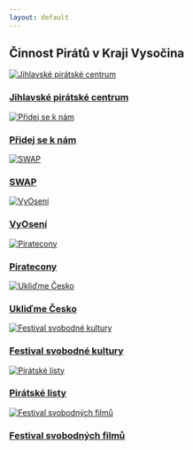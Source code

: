 ```yaml
---
layout: default
---
```


<div class="container container--default pt-8 lg:py-24">
 <section>
<h1 class="head-alt-md md:head-alt-lg max-w-5xl mb-8">Činnost Pirátů v Kraji Vysočina</h1>
  <main>
   <div class="grid grid-cols-1 md:grid-cols-2 lg:grid-cols-3 gap-8">

<article class="card card--hoveractive"><a href="/jipice/"><img src="https://a.pirati.cz/vysocina/img/jipice.jpg" alt="Jihlavské pirátské centrum" class="w-full h-48 object-cover"></a> <div class="card__body p-4"><h1 class="card-headline mb-2"><a href="/jipice/">Jihlavské pirátské centrum</a></h1> <p class="card-body-text"></p></div></article>

<article class="card card--hoveractive"><a href="/cinnost/pripravujeme/"><img src="https://a.pirati.cz/vysocina/img/pridej-se.jpg" alt="Přidej se k nám" class="w-full h-48 object-cover"></a> <div class="card__body p-4"><h1 class="card-headline mb-2"><a href="/cinnost/pripravujeme/">Přidej se k nám</a></h1> <p class="card-body-text"></p></div></article>

<article class="card card--hoveractive"><a href="/cinnost/pripravujeme/"><img src="https://a.pirati.cz/vysocina/img/swap.jpg" alt="SWAP" class="w-full h-48 object-cover"></a> <div class="card__body p-4"><h1 class="card-headline mb-2"><a href="/cinnost/pripravujeme/">SWAP</a></h1> <p class="card-body-text"></p></div></article>

<article class="card card--hoveractive"><a href="/cinnost/vyoseni/"><img src="https://a.pirati.cz/vysocina/img/vyoseni.jpg" alt="VyOsení" class="w-full h-48 object-cover"></a> <div class="card__body p-4"><h1 class="card-headline mb-2"><a href="/cinnost/vyoseni/">VyOsení</a></h1> <p class="card-body-text"></p></div></article>

<article class="card card--hoveractive"><a href="/cinnost/piratecon/"><img src="https://a.pirati.cz/vysocina/img/piratecon.jpg" alt="Piratecony" class="w-full h-48 object-cover"></a> <div class="card__body p-4"><h1 class="card-headline mb-2"><a href="/cinnost/piratecon/">Piratecony</a></h1> <p class="card-body-text"></p></div></article>

<article class="card card--hoveractive"><a href="/cinnost/uklidme-cesko/"><img src="https://a.pirati.cz/vysocina/img/uklidme.jpg" alt="Ukliďme Česko" class="w-full h-48 object-cover"></a> <div class="card__body p-4"><h1 class="card-headline mb-2"><a href="/cinnost/uklidme-cesko/">Ukliďme Česko</a></h1> <p class="card-body-text"></p></div></article>

<article class="card card--hoveractive"><a href="/cinnost/fsk/"><img src="https://a.pirati.cz/vysocina/img/codelame/fsk.png" alt="Festival svobodné kultury" class="w-full h-48 object-cover"></a> <div class="card__body p-4"><h1 class="card-headline mb-2"><a href="/cinnost/fsk/">Festival svobodné kultury</a></h1> <p class="card-body-text"></p></div></article>

<article class="card card--hoveractive"><a href="/cinnost/pirlisty/"><img src="https://a.pirati.cz/vysocina/img/pirlisty.jpg" alt="Pirátské listy" class="w-full h-48 object-cover"></a> <div class="card__body p-4"><h1 class="card-headline mb-2"><a href="/cinnost/pirlisty/">Pirátské listy</a></h1> <p class="card-body-text"></p></div></article>

<article class="card card--hoveractive"><a href="/cinnost/fsf/"><img src="https://a.pirati.cz/vysocina/img/fsf.jpg" alt="Festival svobodných filmů" class="w-full h-48 object-cover"></a> <div class="card__body p-4"><h1 class="card-headline mb-2"><a href="/cinnost/fsf/">Festival svobodných filmů</a></h1> <p class="card-body-text"></p></div></article>

   </div>
  </main>
   <h1 class="head-alt-md md:head-alt-lg max-w-5xl mb-8"></h1>
  </section>
 </div>
